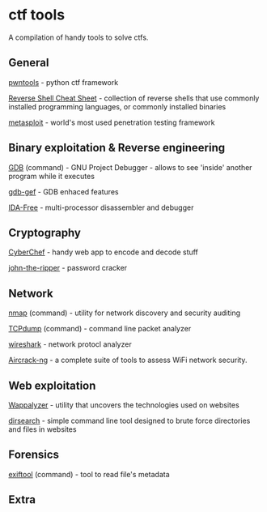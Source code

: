 # ctf tools
A compilation of handy tools to solve ctfs. 

## General
[pwntools](http://docs.pwntools.com/en/stable/) - python ctf framework

[Reverse Shell Cheat Sheet](https://highon.coffee/blog/reverse-shell-cheat-sheet/) - collection of reverse shells that use commonly installed programming languages, or commonly installed binaries

[metasploit](https://github.com/rapid7/metasploit-framework) - world's most used penetration testing framework



## Binary exploitation & Reverse engineering
[GDB](https://www.gnu.org/software/gdb/) (command) - GNU Project Debugger - allows to see 'inside' another program while it executes

[gdb-gef](https://github.com/hugsy/gef) - GDB enhaced features

[IDA-Free](https://www.hex-rays.com/products/ida/index.shtml) - multi-processor disassembler and debugger



## Cryptography
[CyberChef](https://github.com/gchq/CyberChef) - handy web app to encode and decode stuff

[john-the-ripper](https://www.openwall.com/john/) - password cracker



## Network
[nmap](https://nmap.org) (command) - utility for network discovery and security auditing

[TCPdump](https://www.tcpdump.org) (command) - command line packet analyzer

[wireshark](https://www.wireshark.org) - network protocl analyzer

[Aircrack-ng](https://www.aircrack-ng.org/doku.php) - a complete suite of tools to assess WiFi network security.




## Web exploitation
[Wappalyzer](https://www.wappalyzer.com) - utility that uncovers the technologies used on websites

[dirsearch](https://github.com/maurosoria/dirsearch) - simple command line tool designed to brute force directories and files in websites


## Forensics
[exiftool](https://www.sno.phy.queensu.ca/~phil/exiftool/) (command) - tool to read file's metadata



## Extra


